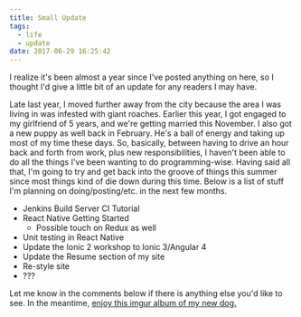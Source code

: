```yaml
---
title: Small Update
tags:
  - life
  - update
date: 2017-06-29 16:25:42
---
```



I realize it's been almost a year since I've posted anything on here, so I thought I'd give a little bit of an update for any readers I may have.

Late last year, I moved further away from the city because the area I was living in was infested with giant roaches. Earlier this year, I got engaged to my girlfriend of 5 years, and we're getting married this November. I also got a new puppy as well back in February. He's a ball of energy and taking up most of my time these days. So, basically, between having to drive an hour back and forth from work, plus new responsibilities, I haven't been able to do all the things I've been wanting to do programming-wise. Having said all that, I'm going to try and get back into the groove of things this summer since most things kind of die down during this time. Below is a list of stuff I'm planning on doing/posting/etc. in the next few months.

- Jenkins Build Server CI Tutorial
- React Native Getting Started
  - Possible touch on Redux as well
- Unit testing in React Native
- Update the Ionic 2 workshop to Ionic 3/Angular 4
- Update the Resume section of my site
- Re-style site
- ???

Let me know in the comments below if there is anything else you'd like to see. In the meantime, [enjoy this imgur album of my new dog.](http://imgur.com/a/MIyc0)